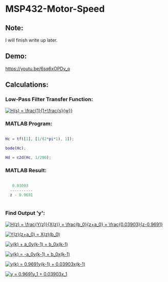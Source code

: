 # MSP432-Motor-Speed

## Note:

I will finish write up later.

## Demo:

https://youtu.be/6sq6xOPDv_o

## Calculations:

### Low-Pass Filter Transfer Function:

<a href="https://www.codecogs.com/eqnedit.php?latex=H(s)&space;=&space;\frac{1}{1&plus;\frac{s}{w}}" target="_blank"><img src="https://latex.codecogs.com/gif.latex?H(s)&space;=&space;\frac{1}{1&plus;\frac{s}{w}}" title="H(s) = \frac{1}{1+\frac{s}{w}}" /></a>

### MATLAB Program:

```MATLAB

Hc = tf([1], [1/(2*pi*1), 1]);

bode(Hc);

Hd = c2d(Hc, 1/200);

```

### MATLAB Result:

```MATLAB

   0.03093
  ----------
  z - 0.9691
  
```
  
### Find Output 'y':
  
<a href="https://www.codecogs.com/eqnedit.php?latex=H(z)&space;=&space;\frac{Y(z)}{X(z)}&space;=&space;\frac{b_0}{z&plus;a_0}&space;=&space;\frac{0.03903}{z-0.9691}" target="_blank"><img src="https://latex.codecogs.com/gif.latex?H(z)&space;=&space;\frac{Y(z)}{X(z)}&space;=&space;\frac{b_0}{z&plus;a_0}&space;=&space;\frac{0.03903}{z-0.9691}" title="H(z) = \frac{Y(z)}{X(z)} = \frac{b_0}{z+a_0} = \frac{0.03903}{z-0.9691}" /></a>

<a href="https://www.codecogs.com/eqnedit.php?latex=Y(z)(z&plus;a_0)&space;=&space;X(z)(b_0)" target="_blank"><img src="https://latex.codecogs.com/gif.latex?Y(z)(z&plus;a_0)&space;=&space;X(z)(b_0)" title="Y(z)(z+a_0) = X(z)(b_0)" /></a>

<a href="https://www.codecogs.com/eqnedit.php?latex=y(k)&space;&plus;&space;a_0y(k-1)&space;=&space;b_0x(k-1)" target="_blank"><img src="https://latex.codecogs.com/gif.latex?y(k)&space;&plus;&space;a_0y(k-1)&space;=&space;b_0x(k-1)" title="y(k) + a_0y(k-1) = b_0x(k-1)" /></a>

<a href="https://www.codecogs.com/eqnedit.php?latex=y(k)&space;=&space;-a_0y(k-1)&space;&plus;&space;b_0x(k-1)" target="_blank"><img src="https://latex.codecogs.com/gif.latex?y(k)&space;=&space;-a_0y(k-1)&space;&plus;&space;b_0x(k-1)" title="y(k) = -a_0y(k-1) + b_0x(k-1)" /></a>

<a href="https://www.codecogs.com/eqnedit.php?latex=y(k)&space;=&space;0.9691y(k-1)&space;&plus;&space;0.03903x(k-1)" target="_blank"><img src="https://latex.codecogs.com/gif.latex?y(k)&space;=&space;0.9691y(k-1)&space;&plus;&space;0.03903x(k-1)" title="y(k) = 0.9691y(k-1) + 0.03903x(k-1)" /></a>

<a href="https://www.codecogs.com/eqnedit.php?latex=y&space;=&space;0.9691y_1&space;&plus;&space;0.03903x_1" target="_blank"><img src="https://latex.codecogs.com/gif.latex?y&space;=&space;0.9691y_1&space;&plus;&space;0.03903x_1" title="y = 0.9691y_1 + 0.03903x_1" /></a>
